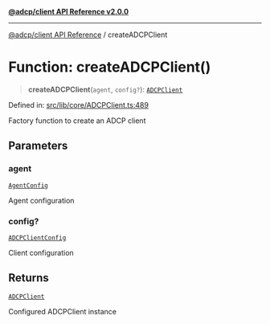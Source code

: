 [**@adcp/client API Reference v2.0.0**](../README.md)

***

[@adcp/client API Reference](../README.md) / createADCPClient

# Function: createADCPClient()

> **createADCPClient**(`agent`, `config?`): [`ADCPClient`](../classes/ADCPClient.md)

Defined in: [src/lib/core/ADCPClient.ts:489](https://github.com/adcontextprotocol/adcp-client/blob/9ed0be764adbd110916d257101c95a577b3f15c8/src/lib/core/ADCPClient.ts#L489)

Factory function to create an ADCP client

## Parameters

### agent

[`AgentConfig`](../interfaces/AgentConfig.md)

Agent configuration

### config?

[`ADCPClientConfig`](../interfaces/ADCPClientConfig.md)

Client configuration

## Returns

[`ADCPClient`](../classes/ADCPClient.md)

Configured ADCPClient instance
